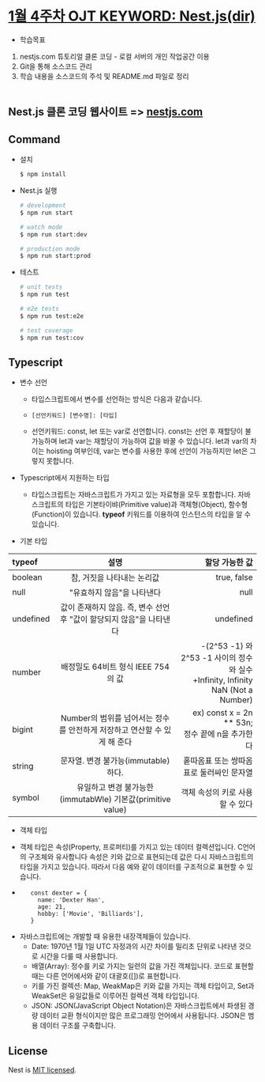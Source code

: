 # [1월 4주차 OJT KEYWORD: Nest.js(dir)](https://github.com/MinHyeok-lee1/MK_OJT/tree/master/nestjs-dir)
* 학습목표
1) nestjs.com 튜토리얼 클론 코딩 - 로컬 서버의 개인 작업공간 이용<br>
2) Git을 통해 소스코드 관리<br>
3) 학습 내용을 소스코드의 주석 및 README.md 파일로 정리<br><br>

## Nest.js 클론 코딩 웹사이트 => [nestjs.com](https://docs.nestjs.com/)

## Command
- 설치
  ```bash
  $ npm install
  ```

- Nest.js 실행
  ```bash
  # development
  $ npm run start

  # watch mode
  $ npm run start:dev

  # production mode
  $ npm run start:prod
  ```

- 테스트

  ```bash
  # unit tests
  $ npm run test

  # e2e tests
  $ npm run test:e2e

  # test coverage
  $ npm run test:cov
  ```

## Typescript
- 변수 선언
  + 타입스크립트에서 변수를 선언하는 방식은 다음과 같습니다.
  
  + ```
    [선언키워드] [변수명]: [타입]
  + 선언키워드: const, let 또는 var로 선언합니다. const는 선언 후 재할당이 불가능하며 let과 var는 재할당이 가능하여 값을 바꿀 수 있습니다. let과 var의 차이는 hoisting 여부인데, var는 변수를 사용한 후에 선언이 가능하지만 let은 그렇지 못합니다.

- Typescript에서 지원하는 타입
  + 타입스크립트는 자바스크립트가 가지고 있는 자료형을 모두 포함합니다. 자바스크립트의 타입은 기본타이뱌(Primitive value)과 객체형(Object), 함수형(Function)이 있습니다. <b>typeof</b> 키워드를 이용하여 인스턴스의 타입을 알 수 있습니다.
- 기본 타입

| typeof| 설명| 할당 가능한 값|
|:---|:---:|---:| 
| boolean| 	참, 거짓을 나타내는 논리값| true, false| 
| null|	"유효하지 않음"을 나타낸다|	null|
| undefined|	값이 존재하지 않음. 즉, 변수 선언 후 "값이 할당되지 않음"을 나타낸다|	undefined|
| number|	배정밀도 64비트 형식 IEEE 754의 값|	-(2^53 -1) 와 2^53 -1 사이의 정수와 실수<br>+Infinity, Infinity<br>NaN (Not a Number) |
| bigint|	Number의 범위를 넘어서는 정수를 안전하게 저장하고 연산할 수 있게 해 준다 |ex) const x = 2n ** 53n;<br>정수 끝에 n을 추가한다|
| string|	문자열. 변경 불가능(immutable)하다.	| 홑따옴표 또는 쌍따옴표로 둘러싸인 문자열| ex) 'hello', "world"|
| symbol|	유일하고 변경 불가능한 (immutabWle) 기본값(primitive value)| 객체 속성의 키로 사용할 수 있다	|

- 객체 타입
 + 객체 타입은 속성(Property, 프로퍼티)를 가지고 있는 데이터 컬렉션입니다. C언어의 구조체와 유사합니다 속성은 키와 값으로 표현되는데 값은 다시 자바스크립트의 타입을 가지고 있습니다. 따라서 다음 예와 같이 데이터를 구조적으로 표현할 수 있습니다.
 + ```
      const dexter = {
        name: 'Dexter Han',
        age: 21,
        hobby: ['Movie', 'Billiards'],
      }
 + 자바스크립트에는 개발할 때 유용한 내장객체들이 있습니다.
    * Date: 1970년 1월 1일 UTC 자정과의 시간 차이를 밀리초 단위로 나타낸 것으로 시간을 다룰 때 사용합니다.
    * 배열(Array): 정수를 키로 가지는 일련의 값을 가진 객체입니다. 코드로 표현할 때는 다른 언어에서와 같이 대괄호([])로 표현합니다.
    * 키를 가진 컬렉션: Map, WeakMap은 키와 값을 가지는 객체 타입이고, Set과 WeakSet은 유일값들로 이루어진 컬렉션 객체 타입입니다.
    * JSON: JSON(JavaScript Object Notation)은 자바스크립트에서 파생된 경량 데이터 교환 형식이지만 많은 프로그래밍 언어에서 사용됩니다. JSON은 범용 데이터 구조를 구축합니다.

## License

Nest is [MIT licensed](LICENSE).
